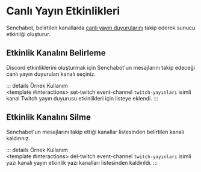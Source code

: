 # Canlı Yayın Etkinlikleri <Badge type="warning" text="NEW"/>

Senchabot, belirtilen kanallarda [canlı yayın duyurularını](/tr/discord-bot/live-stream-announcements) takip ederek sunucu etkinliği oluşturur.

## Etkinlik Kanalını Belirleme

Discord etkinliklerini oluşturmak için Senchabot'un mesajlarını takip edeceği canlı yayın duyuruları kanalı seçiniz.

<ApplicationCommands
    appCmd-icon="https://cdn.discordapp.com/avatars/1039550209274945587/026fae6fce576363a3ea9c6ebba467bb.webp"
    appCmd-name="set-twitch event-channel"
    optionPillKey="channel"
    optionPillValue="                 "
    >
</ApplicationCommands>

::: details Örnek Kullanım
<ApplicationCommands
    appCmd-icon="https://cdn.discordapp.com/avatars/1039550209274945587/026fae6fce576363a3ea9c6ebba467bb.webp"
    appCmd-name="set-twitch event-channel"
    optionPillKey="channel"
    optionPillValue="twitch-streams"
    >
</ApplicationCommands>
<br>
<DiscordMessages>
    <DiscordMessage profile="bot" role-color="#1fab89">
        <template #interactions>
            <DiscordInteraction :ephemeral="true"  profile="user" :command="true">set-twitch event-channel
            </DiscordInteraction>
        </template>
        <DiscordMarkdown>
        `twitch-yayınları` isimli kanal Twitch yayın duyurusu etkinlikleri için listeye eklendi.
        </DiscordMarkdown>
    </DiscordMessage>
</DiscordMessages>
:::

## Etkinlik Kanalını Silme

Senchabot'un mesajlarını takip ettiği kanallar listesinden belirtilen kanalı kaldırınız.

<ApplicationCommands
    appCmd-icon="https://cdn.discordapp.com/avatars/1039550209274945587/026fae6fce576363a3ea9c6ebba467bb.webp"
    appCmd-name="del-twitch event-channel"
    optionPillKey="channel"
    optionPillValue="                 "
    >
</ApplicationCommands>

::: details Örnek Kullanım
<ApplicationCommands
    appCmd-icon="https://cdn.discordapp.com/avatars/1039550209274945587/026fae6fce576363a3ea9c6ebba467bb.webp"
    appCmd-name="del-twitch event-channel"
    optionPillKey="channel"
    optionPillValue="twitch-streams"
    >
</ApplicationCommands>
<br>
<DiscordMessages>
    <DiscordMessage profile="bot" role-color="#1fab89">
        <template #interactions>
            <DiscordInteraction :ephemeral="true"  profile="user" :command="true">del-twitch event-channel
            </DiscordInteraction>
        </template>
        <DiscordMarkdown>
        `twitch-yayınları` isimli yazı kanalı yayın etkinlik yazı kanalları listesinden kaldırıldı.
        </DiscordMarkdown>
    </DiscordMessage>
</DiscordMessages>
:::
